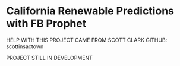 # California Renewable Predictions with FB Prophet

HELP WITH THIS PROJECT CAME FROM SCOTT CLARK
GITHUB: scottinsactown

PROJECT STILL IN DEVELOPMENT
